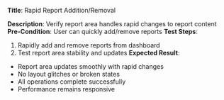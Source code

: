 **Title**: Rapid Report Addition/Removal

**Description**: Verify report area handles rapid changes to report content
**Pre-Condition**: User can quickly add/remove reports
**Test Steps**:
1. Rapidly add and remove reports from dashboard
2. Test report area stability and updates
**Expected Result**:
- Report area updates smoothly with rapid changes
- No layout glitches or broken states
- All operations complete successfully
- Performance remains responsive